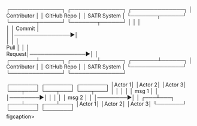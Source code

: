 
┌──────────────┐ ┌──────────────┐ ┌──────────────┐
│  Contributor │ │  GitHub Repo │ │  SATR System │
└───────┬──────┘ └───────┬──────┘ └───────┬──────┘
        │                │                │    
        │                │   Commit       │    
        │                │───────────────►│    
        │                │                │    
  Pull  │                │                │    
 Request│───────────────►│                │    
┌───────┴──────┐ ┌───────┴──────┐ ┌───────┴──────┐
│  Contributor │ │  GitHub Repo │ │  SATR System │
└──────────────┘ └──────────────┘ └──────────────┘
<figcaption>
┌───────┐ ┌───────┐ ┌───────┐
│Actor 1│ │Actor 2│ │Actor 3│
└───┬───┘ └───┬───┘ └───┬───┘
    │         │         │    
    │         │  msg 1  │    
    │         │────────►│    
    │         │         │    
    │  msg 2  │         │    
    │────────►│         │    
┌───┴───┐ ┌───┴───┐ ┌───┴───┐
│Actor 1│ │Actor 2│ │Actor 3│
└───────┘ └───────┘ └───────┘
</figcaption>figcaption>
